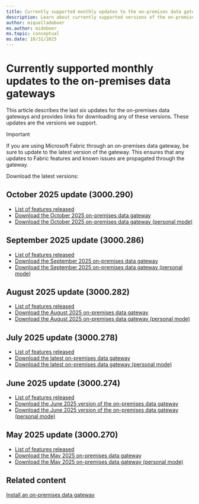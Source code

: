 ```yaml
---
title: Currently supported monthly updates to the on-premises data gateways
description: Learn about currently supported versions of the on-premises data gateways.
author: miquelladeboer
ms.author: mideboer
ms.topic: conceptual
ms.date: 10/31/2025
---
```


# Currently supported monthly updates to the on-premises data gateways

This article describes the last six updates for the on-premises data gateways and provides links for downloading any of these versions. These updates are the versions we support.

> [!IMPORTANT]
> If you are using Microsoft Fabric through an on-premises data gateway, be sure to update to the latest version of the gateway. This ensures that any updates to Fabric features and known issues are propagated through the gateway.

Download the latest versions:

## October 2025 update (3000.290)

- [List of features released](https://blog.fabric.microsoft.com/en-us/blog/on-premises-data-gateway-october-2025-release/)
- [Download the October 2025 on-premises data gateway](https://download.microsoft.com/download/D/A/1/DA1FDDB8-6DA8-4F50-B4D0-18019591E182/GatewayInstall-25-10.exe)
- [Download the October 2025 on-premises data gateway (personal mode)](https://download.microsoft.com/download/6/0/2/602A459E-E1A3-4FB9-B07F-FC2B60881900/On-premises%20data%20gateway%20(personal%20mode)-25-10.exe)

## September 2025 update (3000.286)

- [List of features released](https://blog.fabric.microsoft.com/en-us/blog/on-premises-data-gateway-september-2025-release/)
- [Download the September 2025 on-premises data gateway](https://download.microsoft.com/download/D/A/1/DA1FDDB8-6DA8-4F50-B4D0-18019591E182/GatewayInstall-25-09.exe)
- [Download the September 2025 on-premises data gateway (personal mode)](https://download.microsoft.com/download/6/0/2/602A459E-E1A3-4FB9-B07F-FC2B60881900/On-premises%20data%20gateway%20(personal%20mode)-25-09.exe)

## August 2025 update (3000.282)

- [List of features released](https://blog.fabric.microsoft.com/en-us/blog/on-premises-data-gateway-august-2025-release/)
- [Download the August 2025 on-premises data gateway](https://download.microsoft.com/download/D/A/1/DA1FDDB8-6DA8-4F50-B4D0-18019591E182/GatewayInstall-25-08.exe)
- [Download the August 2025 on-premises data gateway (personal mode)](https://download.microsoft.com/download/6/0/2/602A459E-E1A3-4FB9-B07F-FC2B60881900/On-premises%20data%20gateway%20(personal%20mode)-25-08.exe)

## July 2025 update (3000.278)

- [List of features released](https://blog.fabric.microsoft.com/en-us/blog/on-premises-data-gateway-july-2025-release/)
- [Download the latest on-premises data gateway](https://download.microsoft.com/download/D/A/1/DA1FDDB8-6DA8-4F50-B4D0-18019591E182/GatewayInstall-25-07.exe)
- [Download the latest on-premises data gateway (personal mode)](https://download.microsoft.com/download/6/0/2/602A459E-E1A3-4FB9-B07F-FC2B60881900/On-premises%20data%20gateway%20(personal%20mode)-25-07.exe)

## June 2025 update (3000.274)

- [List of features released](https://blog.fabric.microsoft.com/en-us/blog/on-premises-data-gateway-june-2025-release/)
- [Download the June 2025 version of the on-premises data gateway](https://download.microsoft.com/download/D/A/1/DA1FDDB8-6DA8-4F50-B4D0-18019591E182/GatewayInstall-25-06.exe)
- [Download the June 2025 version of the on-premises data gateway (personal mode)](https://download.microsoft.com/download/6/0/2/602A459E-E1A3-4FB9-B07F-FC2B60881900/On-premises%20data%20gateway%20(personal%20mode)-25-06.exe)

## May 2025 update (3000.270)

- [List of features released](https://blog.fabric.microsoft.com/en-us/blog/on-premises-data-gateway-may-2025-release/)
- [Download the May 2025 on-premises data gateway](https://download.microsoft.com/download/D/A/1/DA1FDDB8-6DA8-4F50-B4D0-18019591E182/GatewayInstall-25-05.exe)
- [Download the May 2025 on-premises data gateway (personal mode)](https://download.microsoft.com/download/6/0/2/602A459E-E1A3-4FB9-B07F-FC2B60881900/On-premises%20data%20gateway%20(personal%20mode)-25-05.exe)

## Related content

[Install an on-premises data gateway](service-gateway-install.md)
